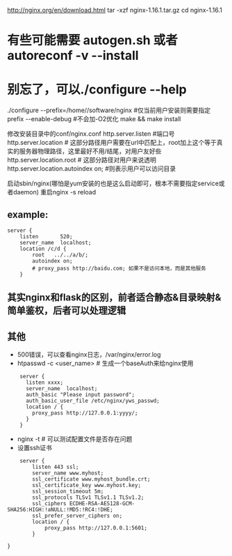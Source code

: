 http://nginx.org/en/download.html
tar -xzf nginx-1.16.1.tar.gz
cd nginx-1.16.1

# 有些可能需要 autogen.sh 或者 autoreconf -v --install
# 别忘了，可以./configure --help
./configure --prefix=/home/<usr>/software/nginx #仅当前用户安装则需要指定prefix
            --enable-debug #不会加-O2优化
make && make install

修改安装目录中的conf/nginx.conf
http.server.listen #端口号
http.server.location # 这部分路径用户需要在url中匹配上，root加上这个等于真实的服务器物理路径，这里最好不用/结尾，对用户友好些
http.server.location.root # 这部分路径对用户来说透明
http.server.location.autoindex on; #则表示用户可以访问目录

启动sbin/nginx(哪怕是yum安装的也是这么启动即可，根本不需要指定service或者daemon)
重启nginx -s reload

## example:
    server {
        listen       520;
        server_name  localhost;
        location /c/d {
            root   ../../a/b/;
            autoindex on; 
            # proxy_pass http://baidu.com; 如果不是访问本地，而是其他服务
        }

## 其实nginx和flask的区别，前者适合静态&目录映射&简单鉴权，后者可以处理逻辑

## 其他
- 500错误，可以查看nginx日志，/var/nginx/error.log
- htpasswd -c <file> <user_name> # 生成一个baseAuth来给nginx使用
```
    server {
      listen xxxx;
      server_name  localhost;
      auth_basic "Please input password";
      auth_basic_user_file /etc/nginx/yws_passwd;
      location / { 
        proxy_pass http://127.0.0.1:yyyy/;
      }   
    }
```
- nginx -t  # 可以测试配置文件是否存在问题
- 设置ssh证书
```
    server {
        listen 443 ssl; 
        server_name www.myhost;
        ssl_certificate www.myhost_bundle.crt;
        ssl_certificate_key www.myhost.key;
        ssl_session_timeout 5m; 
        ssl_protocols TLSv1 TLSv1.1 TLSv1.2; 
        ssl_ciphers ECDHE-RSA-AES128-GCM-SHA256:HIGH:!aNULL:!MD5:!RC4:!DHE; 
        ssl_prefer_server_ciphers on; 
        location / { 
            proxy_pass http://127.0.0.1:5601;
        }
```
    }